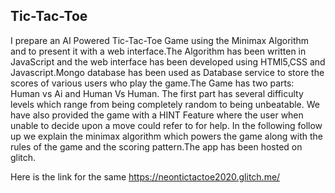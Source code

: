 ## Tic-Tac-Toe
 I prepare an AI Powered Tic-Tac-Toe Game using the Minimax Algorithm and to present it with a web interface.The Algorithm has been written in JavaScript and the web interface has been developed using HTMl5,CSS and Javascript.Mongo database has been used as Database service to store the scores of various users who play the game.The Game has two parts: Human vs Ai and Human Vs Human. The first part has several difficulty levels which range from being completely random to being unbeatable. We have also provided the game with a HINT Feature where the user when unable to decide upon a move could refer to for help. In the following follow up we explain the minimax algorithm which powers the game along with the rules of the game and the scoring pattern.The app has been hosted on glitch.
 
 Here is the link for the same https://neontictactoe2020.glitch.me/
